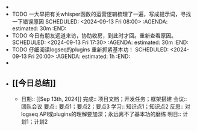 -
- TODO 一大早把有关whisper函数的运营逻辑梳理了一遍，写成提示词，寻找一下错误原因
  SCHEDULED: <2024-09-13 Fri 08:00>
  :AGENDA:
  estimated: 30m
  :END:
- TODO 今日有朋友远道来访，协助收房，到此时才回。重新查看原因。
  SCHEDULED: <2024-09-13 Fri 17:30>
  :AGENDA:
  estimated: 30m
  :END:
- TODO 仔细阅读logseq的plugins 重新抓紧基本功！
  SCHEDULED: <2024-09-13 Fri 20:00>
  :AGENDA:
  estimated: 1h
  :END:
-
- ## [[今日总结]]
	- 日期:: [[Sep 13th, 2024]]
	  完成:: 项目文档；开发任务；框架搭建
	  会议:: 团队会议
	  要点:: 要点1；要点2；要点3
	  学习:: 知识点1；知识点2
	  反思:: 对logseq API或plugins的理解要加深；永远离不了基本功的磨练
	  明日:: 计划1；计划2